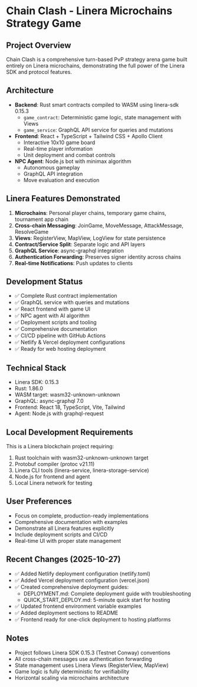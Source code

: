 # Chain Clash - Linera Microchains Strategy Game

## Project Overview
Chain Clash is a comprehensive turn-based PvP strategy arena game built entirely on Linera microchains, demonstrating the full power of the Linera SDK and protocol features.

## Architecture
- **Backend**: Rust smart contracts compiled to WASM using linera-sdk 0.15.3
  - `game_contract`: Deterministic game logic, state management with Views
  - `game_service`: GraphQL API service for queries and mutations
- **Frontend**: React + TypeScript + Tailwind CSS + Apollo Client
  - Interactive 10x10 game board
  - Real-time player information
  - Unit deployment and combat controls
- **NPC Agent**: Node.js bot with minimax algorithm
  - Autonomous gameplay
  - GraphQL API integration
  - Move evaluation and execution

## Linera Features Demonstrated
1. **Microchains**: Personal player chains, temporary game chains, tournament app chain
2. **Cross-chain Messaging**: JoinGame, MoveMessage, AttackMessage, ResolveGame
3. **Views**: RegisterView, MapView, LogView for state persistence
4. **Contract/Service Split**: Separate logic and API layers
5. **GraphQL Service**: async-graphql integration
6. **Authentication Forwarding**: Preserves signer identity across chains
7. **Real-time Notifications**: Push updates to clients

## Development Status
- ✅ Complete Rust contract implementation
- ✅ GraphQL service with queries and mutations
- ✅ React frontend with game UI
- ✅ NPC agent with AI algorithm
- ✅ Deployment scripts and tooling
- ✅ Comprehensive documentation
- ✅ CI/CD pipeline with GitHub Actions
- ✅ Netlify & Vercel deployment configurations
- ✅ Ready for web hosting deployment

## Technical Stack
- Linera SDK: 0.15.3
- Rust: 1.86.0
- WASM target: wasm32-unknown-unknown
- GraphQL: async-graphql 7.0
- Frontend: React 18, TypeScript, Vite, Tailwind
- Agent: Node.js with graphql-request

## Local Development Requirements
This is a Linera blockchain project requiring:
1. Rust toolchain with wasm32-unknown-unknown target
2. Protobuf compiler (protoc v21.11)
3. Linera CLI tools (linera-service, linera-storage-service)
4. Node.js for frontend and agent
5. Local Linera network for testing

## User Preferences
- Focus on complete, production-ready implementations
- Comprehensive documentation with examples
- Demonstrate all Linera features explicitly
- Include deployment scripts and CI/CD
- Real-time UI with proper state management

## Recent Changes (2025-10-27)
- ✅ Added Netlify deployment configuration (netlify.toml)
- ✅ Added Vercel deployment configuration (vercel.json)
- ✅ Created comprehensive deployment guides:
  - DEPLOYMENT.md: Complete deployment guide with troubleshooting
  - QUICK_START_DEPLOY.md: 5-minute quick start for hosting
- ✅ Updated frontend environment variable examples
- ✅ Added deployment sections to README
- ✅ Frontend ready for one-click deployment to hosting platforms

## Notes
- Project follows Linera SDK 0.15.3 (Testnet Conway) conventions
- All cross-chain messages use authentication forwarding
- State management uses Linera Views (RegisterView, MapView)
- Game logic is fully deterministic for verifiability
- Horizontal scaling via microchains architecture
